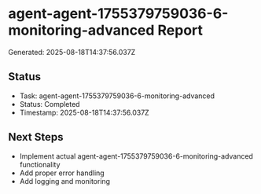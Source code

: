 # agent-agent-1755379759036-6-monitoring-advanced Report

Generated: 2025-08-18T14:37:56.037Z

## Status
- Task: agent-agent-1755379759036-6-monitoring-advanced
- Status: Completed
- Timestamp: 2025-08-18T14:37:56.037Z

## Next Steps
- Implement actual agent-agent-1755379759036-6-monitoring-advanced functionality
- Add proper error handling
- Add logging and monitoring
